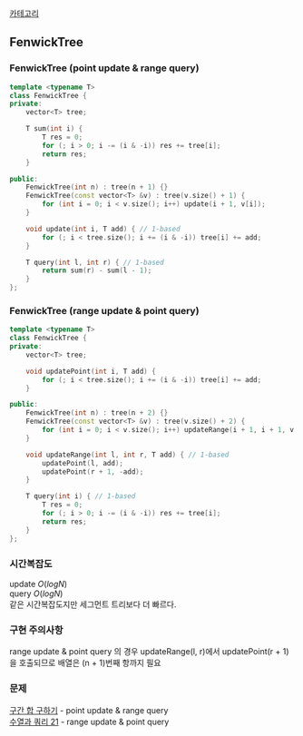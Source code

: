 [카테고리](/README.md)
## FenwickTree
### FenwickTree (point update & range query)
```cpp
template <typename T>
class FenwickTree {
private:
    vector<T> tree;

    T sum(int i) {
        T res = 0;
        for (; i > 0; i -= (i & -i)) res += tree[i];
        return res;
    }

public:
    FenwickTree(int n) : tree(n + 1) {}
    FenwickTree(const vector<T> &v) : tree(v.size() + 1) {
        for (int i = 0; i < v.size(); i++) update(i + 1, v[i]);
    }

    void update(int i, T add) { // 1-based
        for (; i < tree.size(); i += (i & -i)) tree[i] += add;
    }

    T query(int l, int r) { // 1-based
        return sum(r) - sum(l - 1);
    }
};
```


### FenwickTree (range update & point query)
```cpp
template <typename T>
class FenwickTree {
private:
    vector<T> tree;

    void updatePoint(int i, T add) {
        for (; i < tree.size(); i += (i & -i)) tree[i] += add;
    }

public:
    FenwickTree(int n) : tree(n + 2) {}
    FenwickTree(const vector<T> &v) : tree(v.size() + 2) {
        for (int i = 0; i < v.size(); i++) updateRange(i + 1, i + 1, v[i]);
    }

    void updateRange(int l, int r, T add) { // 1-based
        updatePoint(l, add);
        updatePoint(r + 1, -add);
    }

    T query(int i) { // 1-based
        T res = 0;
        for (; i > 0; i -= (i & -i)) res += tree[i];
        return res;
    }
};
```
### 시간복잡도
update $O(logN)$   
query $O(logN)$   
같은 시간복잡도지만 세그먼트 트리보다 더 빠르다.

### 구현 주의사항
range update & point query 의 경우 updateRange(l, r)에서 updatePoint(r + 1)을 호출되므로 배열은 (n + 1)번째 항까지 필요

### 문제
[구간 합 구하기](https://www.acmicpc.net/problem/2042) - point update & range query   
[수열과 쿼리 21](https://www.acmicpc.net/problem/16975) - range update & point query

